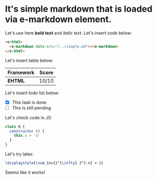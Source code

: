 # It's simple markdown that is loaded via e-markdown element.

Let's use here **bold text** and *italic text*. Let's insert code below:

```html
<e-html>
  <e-markdown data-src="/../simple.md"></e-markdown>
</e-html>
```

Let's insert table below:

|Framework|Score|
|--- |--- |
|**EHTML**|10/10|

Let's insert todo list below:

 - [x] This task is done
 - [ ] This is still pending

Let's check code in JS:

```js
class A {
  constructor () {
    this.a = 'a'
  }
}
```

Let's try latex:
<br>

```latex
\displaystyle{\sum_{n=1}^{\infty} 2^{-n} = 1}
```

Seems like it works!
